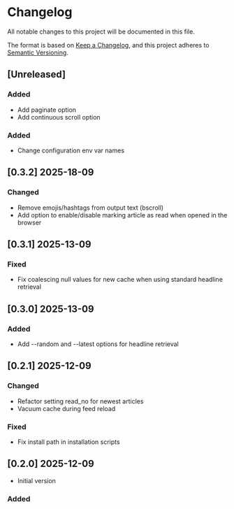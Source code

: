 # Changelog

All notable changes to this project will be documented in this file.

The format is based on [Keep a Changelog](https://keepachangelog.com/en/1.1.0/),
and this project adheres to [Semantic Versioning](https://semver.org/spec/v2.0.0.html).

## [Unreleased]
### Added
- Add paginate option
- Add continuous scroll option
### Added
- Change configuration env var names
## [0.3.2] 2025-18-09
### Changed
- Remove emojis/hashtags from output text (bscroll)
- Add option to enable/disable marking article as read when opened in the browser
 
## [0.3.1] 2025-13-09
### Fixed
- Fix coalescing null values for new cache when using standard headline retrieval
 
## [0.3.0] 2025-13-09
### Added
- Add --random and --latest options for headline retrieval

## [0.2.1] 2025-12-09
### Changed
- Refactor setting read_no for newest articles
- Vacuum cache during feed reload
### Fixed
- Fix install path in installation scripts
 
## [0.2.0] 2025-12-09
- Initial version
### Added
